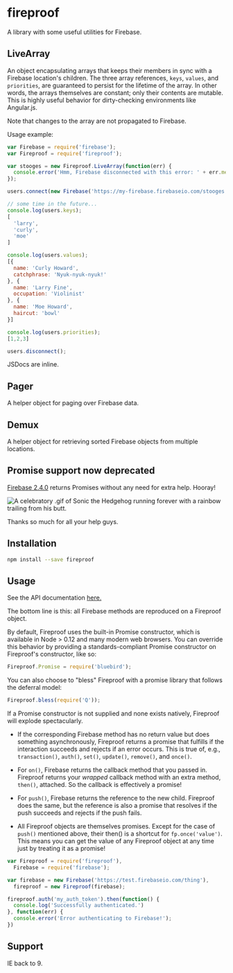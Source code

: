 
fireproof
=========

A library with some useful utilities for Firebase.

## LiveArray

An object encapsulating arrays that keeps their members in sync with a Firebase location's children. The three array references, `keys`, `values`, and `priorities`, are guaranteed to persist for the lifetime of the array. In other words, the arrays themselves are constant; only their contents are mutable. This is highly useful behavior for dirty-checking environments like Angular.js.

Note that changes to the array are not propagated to Firebase.

Usage example:

```js
var Firebase = require('firebase');
var Fireproof = require('fireproof');

var stooges = new Fireproof.LiveArray(function(err) {
  console.error('Hmm, Firebase disconnected with this error: ' + err.message);
});

users.connect(new Firebase('https://my-firebase.firebaseio.com/stooges'));

// some time in the future...
console.log(users.keys);
[
  'larry',
  'curly',
  'moe'
]

console.log(users.values);
[{
  name: 'Curly Howard',
  catchphrase: 'Nyuk-nyuk-nyuk!'
}, {
  name: 'Larry Fine',
  occupation: 'Violinist'
}, {
  name: 'Moe Howard',
  haircut: 'bowl'
}]

console.log(users.priorities);
[1,2,3]

users.disconnect();

```
JSDocs are inline.

## Pager

A helper object for paging over Firebase data.

## Demux

A helper object for retrieving sorted Firebase objects from multiple locations.

## Promise support now deprecated

[Firebase 2.4.0](https://www.firebase.com/docs/web/changelog.html) returns Promises without any need for extra help. Hooray!

![A celebratory .gif of Sonic the Hedgehog running forever with a rainbow trailing from his butt.](http://30.media.tumblr.com/tumblr_lvyx3aVWsS1qcmpuao1_500.gif)

Thanks so much for all your help guys.

## Installation
```bash
npm install --save fireproof
```

## Usage

See the API documentation [here.](https://github.com/casetext/fireproof/blob/master/api.md)

The bottom line is this: all Firebase methods are reproduced on a Fireproof object.

By default, Fireproof uses the built-in Promise constructor, which is available in Node > 0.12 and many modern web browsers. You can override this behavior by providing a standards-compliant Promise constructor on Fireproof's constructor, like so:

```js
Fireproof.Promise = require('bluebird');
```

You can also choose to "bless" Fireproof with a promise library that follows the deferral model:

```js
Fireproof.bless(require('Q'));
```

If a Promise constructor is not supplied and none exists natively, Fireproof will explode spectacularly.

- If the corresponding Firebase method has no return value but does something asynchronously, Fireproof returns a promise that fulfills if the interaction succeeds and rejects if an error occurs. This is true of, e.g., ```transaction()```, ```auth()```, ```set()```, ```update()```, ```remove()```, and ```once()```.

- For ```on()```, Firebase returns the callback method that you passed in. Fireproof returns your _wrapped_ callback method with an extra method, ```then()```, attached. So the callback is effectively a promise!

- For ```push()```, Firebase returns the reference to the new child. Fireproof does the same, but the reference is also a promise that resolves if the push
succeeds and rejects if the push fails.

- All Fireproof objects are themselves promises. Except for the case of
```push()``` mentioned above, their then() is a shortcut for
```fp.once('value')```. This means you can get the value of any Fireproof object
at any time just by treating it as a promise!

```javascript
var Fireproof = require('fireproof'),
  Firebase = require('firebase');

var firebase = new Firebase('https://test.firebaseio.com/thing'),
  fireproof = new Fireproof(firebase);

fireproof.auth('my_auth_token').then(function() {
  console.log('Successfully authenticated.')
}, function(err) {
  console.error('Error authenticating to Firebase!');
})
```

## Support

IE back to 9.

